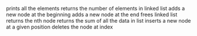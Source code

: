 prints all the elements
returns the number of elements in linked list
adds a new node at the beginning
adds a new node at the end
frees linked list
returns the nth node
returns the sum of all the data in list
inserts a new node at a given position
deletes the node at index
